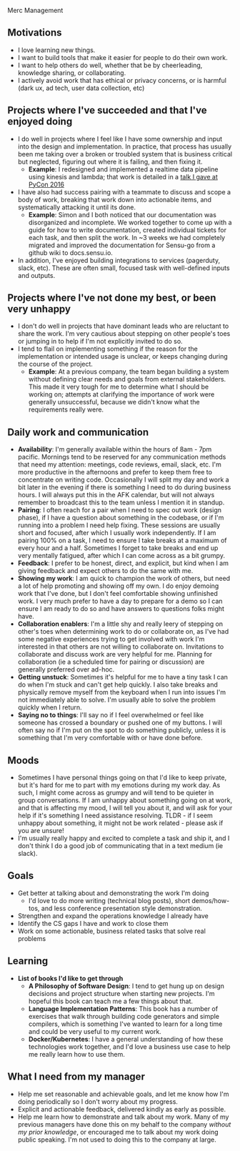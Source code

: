 Merc Management  

## Motivations
- I love learning new things.
- I want to build tools that make it easier for people to do their own work.
- I want to help others do well, whether that be by cheerleading, knowledge 
  sharing, or collaborating.
- I actively avoid work that has ethical or privacy concerns, or is harmful 
  (dark ux, ad tech, user data collection, etc)

## Projects where I've succeeded and that I've enjoyed doing

- I do well in projects where I feel like I have some ownership and input into
  the design and implementation. In practice, that process has usually been me
  taking over a broken or troubled system that is business critical but
  neglected, figuring out where it is failing, and then fixing it.
  - **Example**: I redesigned and implemented a realtime data pipeline using
  kinesis and lambda; that work is detailed in a [talk I gave at PyCon 2016](https://youtu.be/EpCHD10AIHAM)
- I have also had success pairing with a teammate to discuss and scope a body of 
  work, breaking that work down into actionable items, and systematically 
  attacking it until its done.
  - **Example**: Simon and I both noticed that our documentation was disorganized
  and incomplete. We worked together to come up with a guide for how to write
  documentation, created individual tickets for each task, and then split the
  work. In ~3 weeks we had completely migrated and improved the documentation
  for Sensu-go from a github wiki to docs.sensu.io.  
- In addition, I've enjoyed building integrations to services (pagerduty, slack,
etc). These are often small, focused task with well-defined inputs and outputs.

## Projects where I've not done my best, or been very unhappy
- I don't do well in projects that have dominant leads who are reluctant to
    share the work. I'm very cautious about stepping on other people's toes or
    jumping in to help if I'm not explicitly invited to do so. 
- I tend to flail on implementing something if the reason for the implementation
    or intended usage is unclear, or keeps changing during the course of the
    project.
  - **Example**: At a previous company, the team began building a system without
  defining clear needs and goals from external stakeholders. This made it very
  tough for me to determine what I should be working on; attempts at clarifying
  the importance of work were generally unsuccessful, because we didn't know
  what the requirements really were.

## Daily work and communication 
- **Availability**: I'm generally available within the hours of 8am - 7pm pacific. Mornings tend to
be reserved for any communication methods that need my attention: meetings, code
reviews, email, slack, etc. I'm more productive in the afternoons and prefer to
keep them free to concentrate on writing code. Occasionally I will split my day
and work a bit later in the evening if there is something I need to do during
business hours. I will always put this in the AFK calendar, but will not always
remember to broadcast this to the team unless I mention it in standup.
- **Pairing**: I often reach for a pair when I need to spec out work (design phase),
if I have a question about something in the codebase, or if I'm running into a
problem I need help fixing. These sessions are usually short and focused, after
which I usually work independently. If I am pairing 100% on a task, I need to
ensure I take breaks at a maximum of every hour and a half. Sometimes I forget
to take breaks and end up very mentally fatigued, after which I can come across
as a bit grumpy.
- **Feedback**: I prefer to be honest, direct, and explicit, but kind when I am
giving feedback and expect others to do the same with me.
- **Showing my work**: I am quick to champion the work of others, but need a lot of
help promoting and showing off my own. I do enjoy demoing work that I've done,
but I don't feel comfortable showing unfinished work. I very much prefer to have
a day to prepare for a demo so I can ensure I am ready to do so and have answers
to questions folks might have.
- **Collaboration enablers**: I'm a little shy and really leery of stepping on
other's toes when determining work to do or collaborate on, as I've had some
negative experiences trying to get involved with work I'm interested in that
others are not willing to collaborate on. Invitations to collaborate and discuss 
work are very helpful for me. Planning for collaboration (ie a scheduled time
for pairing or discussion) are generally preferred over ad-hoc.
- **Getting unstuck**: Sometimes it's helpful for me to have a tiny task I can do
when I'm stuck and can't get help quickly. I also take breaks and physically
remove myself from the keyboard when I run into issues I'm not immediately able
to solve. I'm usually able to solve the problem quickly when I return.
- **Saying no to things**: I'll say no if I feel overwhelmed or feel like
someone has crossed a boundary or pushed one of my buttons. I will often say no
if I'm put on the spot to do something publicly, unless it is something that
I'm very comfortable with or have done before.

## Moods
- Sometimes I have personal things going on that I'd like to keep private, but
it's hard for me to part with my emotions during my work day. As such, I might
come across as grumpy and will tend to be quieter in group conversations. If I
am unhappy about something going on at work, and that is affecting my mood, I
will tell you about it, and will ask for your help if it's something I need
assistance resolving. TLDR - if I seem unhappy about something, it might not be
work related - please ask if you are unsure!
- I'm usually really happy and excited to complete a task and ship it, and I
don't think I do a good job of communicating that in a text medium (ie slack). 

## Goals
- Get better at talking about and demonstrating the work I'm doing
  - I'd love to do more writing (technical blog posts), short demos/how-tos, and less conference
  presentation style demonstration.
- Strengthen and expand the operations knowledge I already have
- Identify the CS gaps I have and work to close them
- Work on some actionable, business related tasks that solve real problems

## Learning
- **List of books I'd like to get through**
  - **A Philosophy of Software Design**: I tend to get hung up on design
  decisions and project structure when starting new projects. I'm hopeful this
  book can teach me a few things about that.
  - **Language Implementation Patterns**: This book has a number of exercises
  that walk through building code generators and simple compilers, which is
  something I've wanted to learn for a long time and could be very useful to my
  current work.
  - **Docker/Kubernetes**: I have a general understanding of how these
  technologies work together, and I'd love a business use case to help me really
  learn how to use them.

## What I need from my manager
- Help me set reasonable and achievable goals, and let me know how I'm doing
periodically so I don't worry about my progress.
- Explicit and actionable feedback, delivered kindly as early as possible.
- Help me learn how to demonstrate and talk about my work. Many of my previous
managers have done this on my behalf to the company _without my prior knowledge_, or encouraged me to
talk about my work doing public speaking. I'm not used to doing this to the
company at large.

